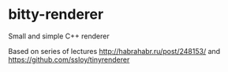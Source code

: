 # bitty-renderer
Small and simple C++ renderer

Based on series of lectures http://habrahabr.ru/post/248153/ and https://github.com/ssloy/tinyrenderer
